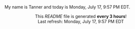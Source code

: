 My name is Tanner and today is Monday, July 17, 9:57 PM EDT.

<p align="center">This <i>README</i> file is generated <b>every 3 hours</b>!</br>Last refresh: Monday, July 17, 9:57 PM EDT<br /></p>
